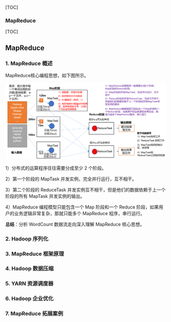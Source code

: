 [TOC]

### MapReduce

[TOC]

## MapReduce



### 1. MapReduce 概述

MapReduce核心编程思想，如下图所示。

![1574776906522](assets/1574776906522.png)

1）分布式的运算程序往往需要分成至少 2 个阶段。

2）第一个阶段的 MapTask 并发实例，完全并行运行，互不相干。

3）第二个阶段的 ReduceTask 并发实例互不相干，但是他们的数据依赖于上一个阶段的所有 MapTask 并发实例的输出。

4）MapReduce 编程模型只能包含一个 Map 阶段和一个 Reduce 阶段，如果用户的业务逻辑非常复杂，那就只能多个 MapReduce 程序，串行运行。

**总结**：分析 WordCount 数据流走向深入理解 MapReduce 核心思想。







### 2. Hadoop 序列化







### 3. MapReduce 框架原理









### 4. Hadoop 数据压缩







### 5. YARN 资源调度器





### 6. Hadoop 企业优化







### 7. MapReduce 拓展案例









































